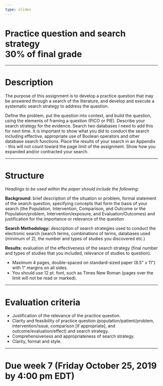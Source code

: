 ```yaml
---
type: slides
---
```


# Practice question and search strategy<br>30% of final grade

---
# Description

The purpose of this assignment is to develop a practice question that may be answered through a search of the literature, and develop and execute a systematic search strategy to address the question. 

Define the problem, put the question into context, and build the question, using the elements of framing a question (PICO or PIE). Describe your search strategy for the evidence. Search two databases I need to add this for next time. It is important to show what you did to conduct the search including effective, appropriate use of Boolean operators and other database search functions. Place the results of your search in an Appendix - this will not count toward the page limit of the assignment. Show how you expanded and/or contracted your search. 

---

# Structure

*Headings to be used within the paper should include the following:*

**Background:** brief description of the situation or problem, formal statement of the search question, specifying concepts that form the basis of your search (the Population, Intervention, Comparison, and Outcome or the Population/problem, Intervention/exposure, and Evaluation/Outcomes) and justification for the importance or relevance of the question

**Search Methodology:** description of search strategies used to conduct the electronic search (search terms, combinations of terms, databases used (minimum of 2), the number and types of studies you discovered etc.)

**Results:** evaluation of the effectiveness of the search strategy (final number and types of studies that you included, relevance of studies to question).

- Maximum 4 pages, double-spaced on standard-sized paper (8.5" x 11") with 1" margins on all sides. 
- You should use 12 pt. font, such as Times New Roman (pages over the limit will not be read or marked).

---

# Evaluation criteria

-	Justification of the relevance of the practice question. 
-	Clarity and feasibility of practice question (population/patient/problem, intervention/issue, comparison [if appropriate], and outcome/evaluation/effect) and search strategy.
-	Comprehensiveness and appropriateness of search strategy. 
-	Clarity, format and style.

---

# Due week 7 (Friday October 25, 2019 by 4:00 pm EDT)


